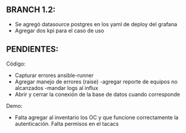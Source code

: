 

BRANCH 1.2:
-----------
- Se agregó datasource postgres en los yaml de deploy del grafana
- Agregar dos kpi para el caso de uso



PENDIENTES:
-----------

Código:
- Capturar errores ansible-runner
- Agregar manejo de errores (raise)
    -agregar reporte de equipos no alcanzados
    -mandar logs al influx
- Abrir y cerrar la conexión de la base de datos cuando corresponde

Demo:
- Falta agregar al inventario los OC y que funcione correctamente la autenticación. Falta permisos en el tacacs




